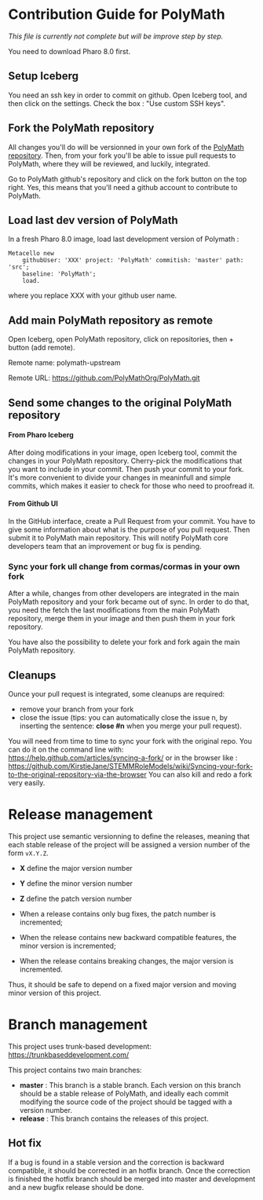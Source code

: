# Contribution Guide for PolyMath

*This file is currently not complete but will be improve step by step.*

You need to download Pharo 8.0 first.

## Setup Iceberg
You need an ssh key in order to commit on github. Open Iceberg tool, and then click on the settings. Check the box : "Use custom SSH keys".

## Fork the PolyMath repository

All changes you'll do will be versionned in your own fork of the [PolyMath repository](https://github.com/PolyMathOrg/PolyMath). Then, from your fork you'll be able to issue pull requests to PolyMath, where they will be reviewed, and luckily, integrated.

Go to PolyMath github's repository and click on the fork button on the top right. Yes, this means that you'll need a github account to contribute to PolyMath.

## Load last dev version of PolyMath
In a fresh Pharo 8.0 image, load last development version of Polymath : 

```Smalltalk
Metacello new
    githubUser: 'XXX' project: 'PolyMath' commitish: 'master' path: 'src';
    baseline: 'PolyMath';
    load.
```
where you replace XXX with your github user name.

## Add main PolyMath repository as remote

Open Iceberg, open PolyMath repository, click on repositories, then + button (add remote).

Remote name: polymath-upstream

Remote URL: https://github.com/PolyMathOrg/PolyMath.git

## Send some changes to the original PolyMath repository

#### From Pharo Iceberg
After doing modifications in your image, open Iceberg tool, commit the changes in your PolyMath repository. Cherry-pick the modifications that you want to include in your commit. Then push your commit to your fork. It's more convenient to divide your changes in meaninfull and simple commits, which makes it easier to check for those who need to proofread it.

#### From Github UI
In the GitHub interface, create a Pull Request from your commit.
You have to give some information about what is the purpose of you pull request. Then submit it to PolyMath main repository. 
This will notify PolyMath core developers team that an improvement or bug fix is pending.

### Sync your fork ull change from cormas/cormas in your own fork
After a while, changes from other developers are integrated in the main PolyMath repository and your fork became out of sync.
In order to do that, you need the fetch the last modifications from the main PolyMath repository, merge them in your image and then push them in your fork repository.

You have also the possibility to delete your fork and fork again the main PolyMath repository.

## Cleanups
Ounce your pull request is integrated, some cleanups are required:
- remove your branch from your fork
- close the issue (tips: you can automatically close the issue n, by inserting the sentence: **close #n** when you merge your pull request).

You will need from time to time to sync your fork with the original repo. You can do it on the command line with: https://help.github.com/articles/syncing-a-fork/ or in the browser like : https://github.com/KirstieJane/STEMMRoleModels/wiki/Syncing-your-fork-to-the-original-repository-via-the-browser You can also kill and redo a fork very easily.

# Release management

This project use semantic versionning to define the releases, meaning that each stable release of the project will be assigned a version number of the form `vX.Y.Z`. 

- **X** define the major version number
- **Y** define the minor version number 
- **Z** define the patch version number

- When a release contains only bug fixes, the patch number is incremented;
- When the release contains new backward compatible features, the minor version is incremented;
- When the release contains breaking changes, the major version is incremented. 

Thus, it should be safe to depend on a fixed major version and moving minor version of this project.

# Branch management 

This project uses trunk-based development: https://trunkbaseddevelopment.com/

This project contains two main branches:
- **master** : This branch is a stable branch. Each version on this branch should be a stable release of PolyMath, and ideally each commit modifying the source code of the project should be tagged with a version number.
- **release** : This branch contains the releases of this project. 

## Hot fix

If a bug is found in a stable version and the correction is backward compatible, it should be corrected in an hotfix branch. Once the correction is finished the hotfix branch should be merged into master and development and a new bugfix release should be done.
